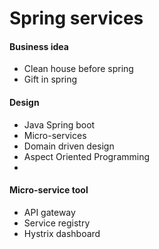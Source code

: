 # Spring services

#### Business idea
- Clean house before spring
- Gift in spring

#### Design
- Java Spring boot
- Micro-services
- Domain driven design
- Aspect Oriented Programming
- 
#### Micro-service tool
- API gateway
- Service registry
- Hystrix dashboard
